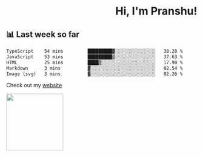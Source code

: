 <div align="right" >
   
   <H1>Hi, I'm Pranshu!</H1>

</div>

## 📊 Last week so far
<!--START_SECTION:waka-->

```txt
TypeScript    54 mins         █████████▓░░░░░░░░░░░░░░░   38.28 %
JavaScript    53 mins         █████████▒░░░░░░░░░░░░░░░   37.63 %
HTML          25 mins         ████▒░░░░░░░░░░░░░░░░░░░░   17.90 %
Markdown      3 mins          ▓░░░░░░░░░░░░░░░░░░░░░░░░   02.54 %
Image (svg)   3 mins          ▓░░░░░░░░░░░░░░░░░░░░░░░░   02.26 %
```

<!--END_SECTION:waka-->

Check out my [website](https://pranshu05.vercel.app)

<img align="left" width="150" src="https://user-images.githubusercontent.com/70943732/209951571-93b7afe5-f523-4683-b725-5d94b287e94e.png">


